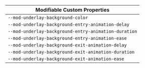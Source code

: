 | Modifiable Custom Properties                         |
| ---------------------------------------------------- |
| `--mod-underlay-background-color`                    |
| `--mod-underlay-background-entry-animation-delay`    |
| `--mod-underlay-background-entry-animation-duration` |
| `--mod-underlay-background-entry-animation-ease`     |
| `--mod-underlay-background-exit-animation-delay`     |
| `--mod-underlay-background-exit-animation-duration`  |
| `--mod-underlay-background-exit-animation-ease`      |
